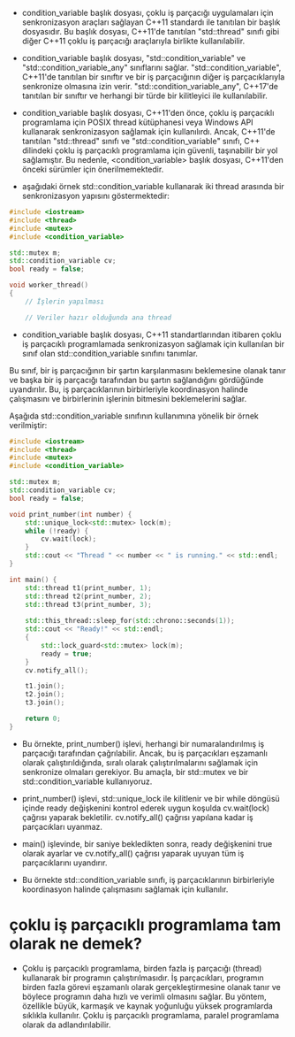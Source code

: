 - condition_variable başlık dosyası, çoklu iş parçacığı uygulamaları için senkronizasyon araçları sağlayan C++11 standardı ile tanıtılan bir başlık dosyasıdır. Bu başlık dosyası, C++11'de tanıtılan "std::thread" sınıfı gibi diğer C++11 çoklu iş parçacığı araçlarıyla birlikte kullanılabilir.

- condition_variable başlık dosyası, "std::condition_variable" ve "std::condition_variable_any" sınıflarını sağlar. "std::condition_variable", C++11'de tanıtılan bir sınıftır ve bir iş parçacığının diğer iş parçacıklarıyla senkronize olmasına izin verir. "std::condition_variable_any", C++17'de tanıtılan bir sınıftır ve herhangi bir türde bir kilitleyici ile kullanılabilir.

- condition_variable başlık dosyası, C++11'den önce, çoklu iş parçacıklı programlama için POSIX thread kütüphanesi veya Windows API kullanarak senkronizasyon sağlamak için kullanılırdı. Ancak, C++11'de tanıtılan "std::thread" sınıfı ve "std::condition_variable" sınıfı, C++ dilindeki çoklu iş parçacıklı programlama için güvenli, taşınabilir bir yol sağlamıştır. Bu nedenle, <condition_variable> başlık dosyası, C++11'den önceki sürümler için önerilmemektedir.

- aşağıdaki örnek std::condition_variable kullanarak iki thread arasında bir senkronizasyon yapısını göstermektedir:

```CPP
#include <iostream>
#include <thread>
#include <mutex>
#include <condition_variable>

std::mutex m;
std::condition_variable cv;
bool ready = false;

void worker_thread()
{
    // İşlerin yapılması

    // Veriler hazır olduğunda ana thread

```


- condition_variable başlık dosyası, C++11 standartlarından itibaren çoklu iş parçacıklı programlamada senkronizasyon sağlamak için kullanılan bir sınıf olan std::condition_variable sınıfını tanımlar.

Bu sınıf, bir iş parçacığının bir şartın karşılanmasını beklemesine olanak tanır ve başka bir iş parçacığı tarafından bu şartın sağlandığını gördüğünde uyandırılır. Bu, iş parçacıklarının birbirleriyle koordinasyon halinde çalışmasını ve birbirlerinin işlerinin bitmesini beklemelerini sağlar.

Aşağıda std::condition_variable sınıfının kullanımına yönelik bir örnek verilmiştir:

```CPP
#include <iostream>
#include <thread>
#include <mutex>
#include <condition_variable>

std::mutex m;
std::condition_variable cv;
bool ready = false;

void print_number(int number) {
    std::unique_lock<std::mutex> lock(m);
    while (!ready) {
        cv.wait(lock);
    }
    std::cout << "Thread " << number << " is running." << std::endl;
}

int main() {
    std::thread t1(print_number, 1);
    std::thread t2(print_number, 2);
    std::thread t3(print_number, 3);
    
    std::this_thread::sleep_for(std::chrono::seconds(1));
    std::cout << "Ready!" << std::endl;
    {
        std::lock_guard<std::mutex> lock(m);
        ready = true;
    }
    cv.notify_all();

    t1.join();
    t2.join();
    t3.join();

    return 0;
}

```

- Bu örnekte, print_number() işlevi, herhangi bir numaralandırılmış iş parçacığı tarafından çağrılabilir. Ancak, bu iş parçacıkları eşzamanlı olarak çalıştırıldığında, sıralı olarak çalıştırılmalarını sağlamak için senkronize olmaları gerekiyor. Bu amaçla, bir std::mutex ve bir std::condition_variable kullanıyoruz.

- print_number() işlevi, std::unique_lock ile kilitlenir ve bir while döngüsü içinde ready değişkenini kontrol ederek uygun koşulda cv.wait(lock) çağrısı yaparak bekletilir. cv.notify_all() çağrısı yapılana kadar iş parçacıkları uyanmaz.

- main() işlevinde, bir saniye bekledikten sonra, ready değişkenini true olarak ayarlar ve cv.notify_all() çağrısı yaparak uyuyan tüm iş parçacıklarını uyandırır.

- Bu örnekte std::condition_variable sınıfı, iş parçacıklarının birbirleriyle koordinasyon halinde çalışmasını sağlamak için kullanılır.

# çoklu iş parçacıklı programlama tam olarak ne demek?

- Çoklu iş parçacıklı programlama, birden fazla iş parçacığı (thread) kullanarak bir programın çalıştırılmasıdır. İş parçacıkları, programın birden fazla görevi eşzamanlı olarak gerçekleştirmesine olanak tanır ve böylece programın daha hızlı ve verimli olmasını sağlar. Bu yöntem, özellikle büyük, karmaşık ve kaynak yoğunluğu yüksek programlarda sıklıkla kullanılır. Çoklu iş parçacıklı programlama, paralel programlama olarak da adlandırılabilir.

























